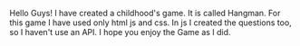 Hello Guys! 
I have created a childhood's game. It is called Hangman.
For this game I have used only html js and css. In js I created the questions too, so I haven't use an API.
I hope you enjoy the Game as I did.
